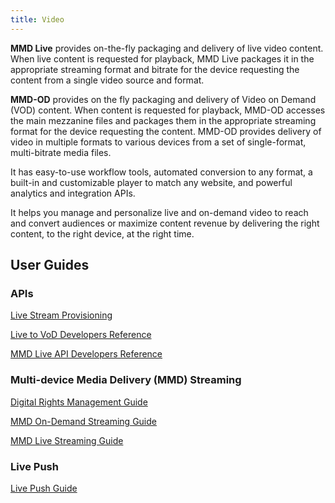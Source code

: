```yaml
---
title: Video
---
```

 <!--The **Limelight Video Platform (LVP)** helps customers manage all their video content. LVP lets customers upload media for publishing, add custom metadata, select thumbnails, trim video clips, add and manage closed caption files, create and schedule custom playlists, and insert advertising cue points. Customers can create custom encoding profiles that automatically convert media to multi-bitrate, multi-resolution formats including HLS, DASH, and MSS for playback on desktop browsers, Apple iOS, and Android devices. It also includes analytics that help Customers understand the consumption of their video Content. -->

**MMD Live** provides on-the-fly packaging and delivery of live video content. When live content is requested for playback, MMD Live packages it in the appropriate streaming format and bitrate for the device requesting the content from a single video source and format.

**MMD-OD** provides on the fly packaging and delivery of Video on Demand (VOD) content. When content is requested for playback, MMD-OD accesses the main mezzanine files and packages them in the appropriate streaming format for the device requesting the content. MMD-OD provides delivery of video in multiple formats to various devices from a set of single-format, multi-bitrate media files.

<!--The Limelight Video Platform service is a powerful and modular set of live and on-demand video capabilities that seamlessly integrate with your existing infrastructure and workflows.  -->

It has easy-to-use workflow tools, automated conversion to any format, a built-in and customizable player to match any website, and powerful analytics and integration APIs.

It helps you manage and personalize live and on-demand video to reach and convert audiences or maximize content revenue by delivering the right content, to the right device, at the right time.

## User Guides
### APIs
[Live Stream Provisioning](/delivery/video/apis/live_stream_provisioning)

[Live to VoD Developers Reference](/delivery/video/apis/live_to_vod)

[MMD Live API Developers Reference](/delivery/video/apis/mmd)

### Multi-device Media Delivery (MMD) Streaming
[Digital Rights Management Guide](/delivery/video/drm)

[MMD On-Demand Streaming Guide](/delivery/video/mmd_od)

[MMD Live Streaming Guide](/delivery/video/mmd_live)

### Live Push
[Live Push Guide](/delivery/video/live_push)

<!--### Limelight Video Platform (LVP)
User Guide
Content API Developers Reference-->
